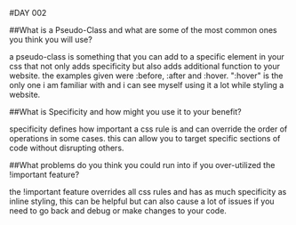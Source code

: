 #DAY 002

##What is a Pseudo-Class and what are some of the most common ones you think you will use?

a pseudo-class is something that you can add to a specific element in your css that not only adds specificity but also adds additional function to your website. the examples given were :before, :after and :hover. ":hover" is the only one i am familiar with and i can see myself using it a lot while styling a website.

##What is Specificity and how might you use it to your benefit?

specificity defines how important a css rule is and can override the order of operations in some cases. this can allow you to target specific sections of code without disrupting others.

##What problems do you think you could run into if you over-utilized the !important feature?

the !important feature overrides all css rules and has as much specificity as inline styling, this can be helpful but can also cause a lot of issues if you need to go back and debug or make changes to your code.